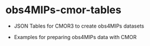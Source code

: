# obs4MIPs-cmor-tables
- JSON Tables for CMOR3 to create obs4MIPs datasets

- Examples for preparing obs4MIPs data with CMOR
